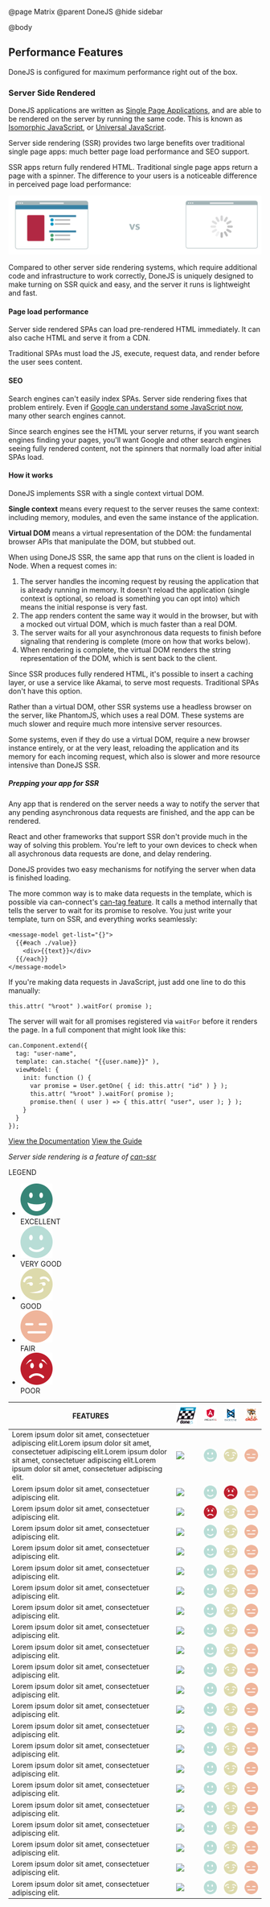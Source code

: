@page Matrix
@parent DoneJS
@hide sidebar

@body
## Performance Features

DoneJS is configured for maximum performance right out of the box.

### Server Side Rendered

DoneJS applications are written as [Single Page Applications](http://en.wikipedia.org/wiki/Single-page_application),
and are able to be rendered on the server by running the same code. This is known as [Isomorphic JavaScript](http://isomorphic.net/javascript), or [Universal JavaScript](https://medium.com/@mjackson/universal-javascript-4761051b7ae9).

Server side rendering (SSR) provides two large benefits over traditional single page apps: much better page load performance and SEO support.

SSR apps return fully rendered HTML. Traditional single page apps return a page with a spinner. The difference to your users is a noticeable difference in perceived page load performance:

<img src="./static/img/donejs-server-render-diagram.svg" alt="donejs-server-render-diagram.svg" />

Compared to other server side rendering systems, which require additional code and infrastructure to work correctly, DoneJS is uniquely designed to make turning on SSR quick and easy, and the server it runs is lightweight and fast.

#### Page load performance

Server side rendered SPAs can load pre-rendered HTML immediately. It can also cache HTML and serve it from a CDN.

Traditional SPAs must load the JS, execute, request data, and render before the user sees content.

#### SEO

Search engines can't easily index SPAs. Server side rendering fixes that problem entirely. Even if [Google can understand some JavaScript now](http://googlewebmastercentral.blogspot.ca/2014/05/understanding-web-pages-better.html), many other search engines cannot.

Since search engines see the HTML your server returns, if you want search engines finding your pages, you'll want Google and other search engines seeing fully rendered content, not the spinners that normally load after initial SPAs load.

#### How it works

DoneJS implements SSR with a single context virtual DOM.

**Single context** means every request to the server reuses the same context: including memory, modules, and even the same instance of the application.

**Virtual DOM** means a virtual representation of the DOM: the fundamental browser APIs that manipulate the DOM, but stubbed out.

When using DoneJS SSR, the same app that runs on the client is loaded in Node. When a request comes in:
 1. The server handles the incoming request by reusing the application that is already running in memory. It doesn't reload the application (single context is optional, so reload is something you can opt into) which means the initial response is very fast.
 1. The app renders content the same way it would in the browser, but with a mocked out virtual DOM, which is much faster than a real DOM.
 1. The server waits for all your asynchronous data requests to finish before signaling that rendering is complete (more on how that works below).
 1. When rendering is complete, the virtual DOM renders the string representation of the DOM, which is sent back to the client.


Since SSR produces fully rendered HTML, it's possible to insert a caching layer, or use a service like Akamai, to serve most requests. Traditional SPAs don't have this option.

Rather than a virtual DOM, other SSR systems use a headless browser on the server, like PhantomJS, which uses a real DOM. These systems are much slower and require much more intensive server resources.

Some systems, even if they do use a virtual DOM, require a new browser instance entirely, or at the very least, reloading the application and its memory for each incoming request, which also is slower and more resource intensive than DoneJS SSR.

##### Prepping your app for SSR

Any app that is rendered on the server needs a way to notify the server that any pending asynchronous data requests are finished, and the app can be rendered.

React and other frameworks that support SSR don't provide much in the way of solving this problem. You're left to your own devices to check when all asychronous data requests are done, and delay rendering.

DoneJS provides two easy mechanisms for notifying the server when data is finished loading.

The more common way is to make data requests in the template, which is possible via can-connect's [can-tag feature](http://connect.canjs.com/doc/can-connect%7Ccan%7Ctag.html). It calls a method internally that tells the server to wait for its promise to resolve. You just write your template, turn on SSR, and everything works seamlessly:

```
<message-model get-list="{}">
  {{#each ./value}}
    <div>{{text}}</div>
  {{/each}}
</message-model>
```

If you're making data requests in JavaScript, just add one line to do this manually:

```
this.attr( "%root" ).waitFor( promise );
```

The server will wait for all promises registered via `waitFor` before it renders the page. In a full component that might look like this:

```
can.Component.extend({
  tag: "user-name",
  template: can.stache( "{{user.name}}" ),
  viewModel: {
    init: function () {
      var promise = User.getOne( { id: this.attr( "id" ) } );
      this.attr( "%root" ).waitFor( promise );
      promise.then( ( user ) => { this.attr( "user", user ); } );
    }
  }
});
```

<a class="btn" href="https://github.com/canjs/can-ssr"><span>View the Documentation</span></a>
<a class="btn" href="/Guide.html"><span>View the Guide</span></a>

_Server side rendering is a feature of [can-ssr](https://github.com/canjs/can-ssr)_
<div class="matrix-wrapper">
  <div class="matrix-legend" id="js-matrix-legend-affix">
    <div class="title">LEGEND</div>
    <ul>
      <li>
        <img class="matrix-rating-icon" src="/static/img/icon-excellent.svg">
        <div>EXCELLENT</div>
      </li>
      <li>
        <img class="matrix-rating-icon" src="/static/img/icon-very-good.svg">
        <div>VERY GOOD</div>
      </li>
      <li>
        <img class="matrix-rating-icon" src="/static/img/icon-good.svg">
        <div>GOOD</div>
      </li>
      <li>
        <img class="matrix-rating-icon" src="/static/img/icon-fair.svg">
        <div>FAIR</div>
      </li>
      <li>
        <img class="matrix-rating-icon" src="/static/img/icon-poor.svg">
        <div>POOR</div>
      </li>
    </ul>
  </div>
  <div class="table-wrapper">
    <div class="scrollable">
      <table id="js-matrix-table-affix" class="matrix-table responsive">
      <thead>
        <tr>
          <th class="features">FEATURES</th>
          <th><img class="framework-logo" src="/static/img/donejs-logo-matrix.png"></th>
          <th><img class="framework-logo" src="/static/img/angular-logo.png"></th>
          <th><img class="framework-logo" src="/static/img/backbone-logo.png"></th>
          <th><img class="framework-logo" src="/static/img/ember-logo.png"></th>
        </tr>
      </thead>
        <tbody>
          <tr>
            <td class="features">
              <div class="feature-description">Lorem ipsum dolor sit amet, consectetuer adipiscing elit.Lorem ipsum dolor sit amet, consectetuer adipiscing elit.Lorem ipsum dolor sit amet, consectetuer adipiscing elit.Lorem ipsum dolor sit amet, consectetuer adipiscing elit.</div>
            </td>
            <td>
              <img data-toggle="popover" data-placement="right" data-html="true" data-content='<a href="http://www.donejs.com">Vivamus sagittis</a> lacus vel augue laoreet rutrum faucibus.' class="matrix-rating-icon" src="/static/img/icon-excellent.svg">
            </td>
            <td>
              <img class="matrix-rating-icon" src="/static/img/icon-very-good.svg">
            </td>
            <td>
              <img class="matrix-rating-icon" src="/static/img/icon-good.svg">
            </td>
            <td>
              <img class="matrix-rating-icon" src="/static/img/icon-fair.svg">
            </td>
          </tr>
          <tr>
            <td class="features">
              <div class="feature-description">Lorem ipsum dolor sit amet, consectetuer adipiscing elit.</div>
            </td>
            <td>
              <img data-toggle="popover" data-placement="right" data-html="true" data-content='<a href="http://www.donejs.com">Vivamus sagittis</a> lacus vel augue laoreet rutrum faucibus.' class="matrix-rating-icon" src="/static/img/icon-excellent.svg">
            </td>
            <td>
              <img class="matrix-rating-icon" src="/static/img/icon-very-good.svg">
            </td>
            <td>
              <img class="matrix-rating-icon" src="/static/img/icon-poor.svg">
            </td>
            <td>
              <img class="matrix-rating-icon" src="/static/img/icon-fair.svg">
            </td>
          </tr>
          <tr>
            <td class="features">
              <div class="feature-description">Lorem ipsum dolor sit amet, consectetuer adipiscing elit.</div>
            </td>
            <td>
              <img data-toggle="popover" data-placement="right" data-html="true" data-content='<a href="http://www.donejs.com">Vivamus sagittis</a> lacus vel augue laoreet rutrum faucibus.' class="matrix-rating-icon" src="/static/img/icon-excellent.svg">
            </td>
            <td>
              <img class="matrix-rating-icon" src="/static/img/icon-poor.svg">
            </td>
            <td>
              <img class="matrix-rating-icon" src="/static/img/icon-good.svg">
            </td>
            <td>
              <img class="matrix-rating-icon" src="/static/img/icon-fair.svg">
            </td>
          </tr>
          <tr>
            <td class="features">
              <div class="feature-description">Lorem ipsum dolor sit amet, consectetuer adipiscing elit.</div>
            </td>
            <td>
              <img data-toggle="popover" data-placement="right" data-html="true" data-content='<a href="http://www.donejs.com">Vivamus sagittis</a> lacus vel augue laoreet rutrum faucibus.' class="matrix-rating-icon" src="/static/img/icon-excellent.svg">
            </td>
            <td>
              <img class="matrix-rating-icon" src="/static/img/icon-very-good.svg">
            </td>
            <td>
              <img class="matrix-rating-icon" src="/static/img/icon-good.svg">
            </td>
            <td>
              <img class="matrix-rating-icon" src="/static/img/icon-fair.svg">
            </td>
          </tr>
          <tr>
            <td class="features">
              <div class="feature-description">Lorem ipsum dolor sit amet, consectetuer adipiscing elit.</div>
            </td>
            <td>
              <img data-toggle="popover" data-placement="right" data-html="true" data-content='<a href="http://www.donejs.com">Vivamus sagittis</a> lacus vel augue laoreet rutrum faucibus.' class="matrix-rating-icon" src="/static/img/icon-excellent.svg">
            </td>
            <td>
              <img class="matrix-rating-icon" src="/static/img/icon-very-good.svg">
            </td>
            <td>
              <img class="matrix-rating-icon" src="/static/img/icon-good.svg">
            </td>
            <td>
              <img class="matrix-rating-icon" src="/static/img/icon-fair.svg">
            </td>
          </tr>
          <tr>
            <td class="features">
              <div class="feature-description">Lorem ipsum dolor sit amet, consectetuer adipiscing elit.</div>
            </td>
            <td>
              <img data-toggle="popover" data-placement="right" data-html="true" data-content='<a href="http://www.donejs.com">Vivamus sagittis</a> lacus vel augue laoreet rutrum faucibus.' class="matrix-rating-icon" src="/static/img/icon-excellent.svg">
            </td>
            <td>
              <img class="matrix-rating-icon" src="/static/img/icon-very-good.svg">
            </td>
            <td>
              <img class="matrix-rating-icon" src="/static/img/icon-good.svg">
            </td>
            <td>
              <img class="matrix-rating-icon" src="/static/img/icon-fair.svg">
            </td>
          </tr>
          <tr>
            <td class="features">
              <div class="feature-description">Lorem ipsum dolor sit amet, consectetuer adipiscing elit.</div>
            </td>
            <td>
              <img data-toggle="popover" data-placement="right" data-html="true" data-content='<a href="http://www.donejs.com">Vivamus sagittis</a> lacus vel augue laoreet rutrum faucibus.' class="matrix-rating-icon" src="/static/img/icon-excellent.svg">
            </td>
            <td>
              <img class="matrix-rating-icon" src="/static/img/icon-very-good.svg">
            </td>
            <td>
              <img class="matrix-rating-icon" src="/static/img/icon-good.svg">
            </td>
            <td>
              <img class="matrix-rating-icon" src="/static/img/icon-fair.svg">
            </td>
          </tr>
          <tr>
            <td class="features">
              <div class="feature-description">Lorem ipsum dolor sit amet, consectetuer adipiscing elit.</div>
            </td>
            <td>
              <img data-toggle="popover" data-placement="right" data-html="true" data-content='<a href="http://www.donejs.com">Vivamus sagittis</a> lacus vel augue laoreet rutrum faucibus.' class="matrix-rating-icon" src="/static/img/icon-excellent.svg">
            </td>
            <td>
              <img class="matrix-rating-icon" src="/static/img/icon-very-good.svg">
            </td>
            <td>
              <img class="matrix-rating-icon" src="/static/img/icon-good.svg">
            </td>
            <td>
              <img class="matrix-rating-icon" src="/static/img/icon-fair.svg">
            </td>
          </tr>
          <tr>
            <td class="features">
              <div class="feature-description">Lorem ipsum dolor sit amet, consectetuer adipiscing elit.</div>
            </td>
            <td>
              <img data-toggle="popover" data-placement="right" data-html="true" data-content='<a href="http://www.donejs.com">Vivamus sagittis</a> lacus vel augue laoreet rutrum faucibus.' class="matrix-rating-icon" src="/static/img/icon-excellent.svg">
            </td>
            <td>
              <img class="matrix-rating-icon" src="/static/img/icon-very-good.svg">
            </td>
            <td>
              <img class="matrix-rating-icon" src="/static/img/icon-good.svg">
            </td>
            <td>
              <img class="matrix-rating-icon" src="/static/img/icon-fair.svg">
            </td>
          </tr>
          <tr>
            <td class="features">
              <div class="feature-description">Lorem ipsum dolor sit amet, consectetuer adipiscing elit.</div>
            </td>
            <td>
              <img data-toggle="popover" data-placement="right" data-html="true" data-content='<a href="http://www.donejs.com">Vivamus sagittis</a> lacus vel augue laoreet rutrum faucibus.' class="matrix-rating-icon" src="/static/img/icon-excellent.svg">
            </td>
            <td>
              <img class="matrix-rating-icon" src="/static/img/icon-very-good.svg">
            </td>
            <td>
              <img class="matrix-rating-icon" src="/static/img/icon-good.svg">
            </td>
            <td>
              <img class="matrix-rating-icon" src="/static/img/icon-fair.svg">
            </td>
          </tr>
          <tr>
            <td class="features">
              <div class="feature-description">Lorem ipsum dolor sit amet, consectetuer adipiscing elit.</div>
            </td>
            <td>
              <img data-toggle="popover" data-placement="right" data-html="true" data-content='<a href="http://www.donejs.com">Vivamus sagittis</a> lacus vel augue laoreet rutrum faucibus.' class="matrix-rating-icon" src="/static/img/icon-excellent.svg">
            </td>
            <td>
              <img class="matrix-rating-icon" src="/static/img/icon-very-good.svg">
            </td>
            <td>
              <img class="matrix-rating-icon" src="/static/img/icon-good.svg">
            </td>
            <td>
              <img class="matrix-rating-icon" src="/static/img/icon-fair.svg">
            </td>
          </tr>
          <tr>
            <td class="features">
              <div class="feature-description">Lorem ipsum dolor sit amet, consectetuer adipiscing elit.</div>
            </td>
            <td>
              <img data-toggle="popover" data-placement="right" data-html="true" data-content='<a href="http://www.donejs.com">Vivamus sagittis</a> lacus vel augue laoreet rutrum faucibus.' class="matrix-rating-icon" src="/static/img/icon-excellent.svg">
            </td>
            <td>
              <img class="matrix-rating-icon" src="/static/img/icon-very-good.svg">
            </td>
            <td>
              <img class="matrix-rating-icon" src="/static/img/icon-good.svg">
            </td>
            <td>
              <img class="matrix-rating-icon" src="/static/img/icon-fair.svg">
            </td>
          </tr>
          <tr>
            <td class="features">
              <div class="feature-description">Lorem ipsum dolor sit amet, consectetuer adipiscing elit.</div>
            </td>
            <td>
              <img data-toggle="popover" data-placement="right" data-html="true" data-content='<a href="http://www.donejs.com">Vivamus sagittis</a> lacus vel augue laoreet rutrum faucibus.' class="matrix-rating-icon" src="/static/img/icon-excellent.svg">
            </td>
            <td>
              <img class="matrix-rating-icon" src="/static/img/icon-very-good.svg">
            </td>
            <td>
              <img class="matrix-rating-icon" src="/static/img/icon-good.svg">
            </td>
            <td>
              <img class="matrix-rating-icon" src="/static/img/icon-fair.svg">
            </td>
          </tr>
          <tr>
            <td class="features">
              <div class="feature-description">Lorem ipsum dolor sit amet, consectetuer adipiscing elit.</div>
            </td>
            <td>
              <img data-toggle="popover" data-placement="right" data-html="true" data-content='<a href="http://www.donejs.com">Vivamus sagittis</a> lacus vel augue laoreet rutrum faucibus.' class="matrix-rating-icon" src="/static/img/icon-excellent.svg">
            </td>
            <td>
              <img class="matrix-rating-icon" src="/static/img/icon-very-good.svg">
            </td>
            <td>
              <img class="matrix-rating-icon" src="/static/img/icon-good.svg">
            </td>
            <td>
              <img class="matrix-rating-icon" src="/static/img/icon-fair.svg">
            </td>
          </tr>
          <tr>
            <td class="features">
              <div class="feature-description">Lorem ipsum dolor sit amet, consectetuer adipiscing elit.</div>
            </td>
            <td>
              <img data-toggle="popover" data-placement="right" data-html="true" data-content='<a href="http://www.donejs.com">Vivamus sagittis</a> lacus vel augue laoreet rutrum faucibus.' class="matrix-rating-icon" src="/static/img/icon-excellent.svg">
            </td>
            <td>
              <img class="matrix-rating-icon" src="/static/img/icon-very-good.svg">
            </td>
            <td>
              <img class="matrix-rating-icon" src="/static/img/icon-good.svg">
            </td>
            <td>
              <img class="matrix-rating-icon" src="/static/img/icon-fair.svg">
            </td>
          </tr>
          <tr>
            <td class="features">
              <div class="feature-description">Lorem ipsum dolor sit amet, consectetuer adipiscing elit.</div>
            </td>
            <td>
              <img data-toggle="popover" data-placement="right" data-html="true" data-content='<a href="http://www.donejs.com">Vivamus sagittis</a> lacus vel augue laoreet rutrum faucibus.' class="matrix-rating-icon" src="/static/img/icon-excellent.svg">
            </td>
            <td>
              <img class="matrix-rating-icon" src="/static/img/icon-very-good.svg">
            </td>
            <td>
              <img class="matrix-rating-icon" src="/static/img/icon-good.svg">
            </td>
            <td>
              <img class="matrix-rating-icon" src="/static/img/icon-fair.svg">
            </td>
          </tr>
          <tr>
            <td class="features">
              <div class="feature-description">Lorem ipsum dolor sit amet, consectetuer adipiscing elit.</div>
            </td>
            <td>
              <img data-toggle="popover" data-placement="right" data-html="true" data-content='<a href="http://www.donejs.com">Vivamus sagittis</a> lacus vel augue laoreet rutrum faucibus.' class="matrix-rating-icon" src="/static/img/icon-excellent.svg">
            </td>
            <td>
              <img class="matrix-rating-icon" src="/static/img/icon-very-good.svg">
            </td>
            <td>
              <img class="matrix-rating-icon" src="/static/img/icon-good.svg">
            </td>
            <td>
              <img class="matrix-rating-icon" src="/static/img/icon-fair.svg">
            </td>
          </tr>
          <tr>
            <td class="features">
              <div class="feature-description">Lorem ipsum dolor sit amet, consectetuer adipiscing elit.</div>
            </td>
            <td>
              <img data-toggle="popover" data-placement="right" data-html="true" data-content='<a href="http://www.donejs.com">Vivamus sagittis</a> lacus vel augue laoreet rutrum faucibus.' class="matrix-rating-icon" src="/static/img/icon-excellent.svg">
            </td>
            <td>
              <img class="matrix-rating-icon" src="/static/img/icon-very-good.svg">
            </td>
            <td>
              <img class="matrix-rating-icon" src="/static/img/icon-good.svg">
            </td>
            <td>
              <img class="matrix-rating-icon" src="/static/img/icon-fair.svg">
            </td>
          </tr>
          <tr>
            <td class="features">
              <div class="feature-description">Lorem ipsum dolor sit amet, consectetuer adipiscing elit.</div>
            </td>
            <td>
              <img data-toggle="popover" data-placement="right" data-html="true" data-content='<a href="http://www.donejs.com">Vivamus sagittis</a> lacus vel augue laoreet rutrum faucibus.' class="matrix-rating-icon" src="/static/img/icon-excellent.svg">
            </td>
            <td>
              <img class="matrix-rating-icon" src="/static/img/icon-very-good.svg">
            </td>
            <td>
              <img class="matrix-rating-icon" src="/static/img/icon-good.svg">
            </td>
            <td>
              <img class="matrix-rating-icon" src="/static/img/icon-fair.svg">
            </td>
          </tr>
          <tr>
            <td class="features">
              <div class="feature-description">Lorem ipsum dolor sit amet, consectetuer adipiscing elit.</div>
            </td>
            <td>
              <img data-toggle="popover" data-placement="right" data-html="true" data-content='<a href="http://www.donejs.com">Vivamus sagittis</a> lacus vel augue laoreet rutrum faucibus.' class="matrix-rating-icon" src="/static/img/icon-excellent.svg">
            </td>
            <td>
              <img class="matrix-rating-icon" src="/static/img/icon-very-good.svg">
            </td>
            <td>
              <img class="matrix-rating-icon" src="/static/img/icon-good.svg">
            </td>
            <td>
              <img class="matrix-rating-icon" src="/static/img/icon-fair.svg">
            </td>
          </tr>
          <tr>
            <td class="features">
              <div class="feature-description">Lorem ipsum dolor sit amet, consectetuer adipiscing elit.</div>
            </td>
            <td>
              <img data-toggle="popover" data-placement="right" data-html="true" data-content='<a href="http://www.donejs.com">Vivamus sagittis</a> lacus vel augue laoreet rutrum faucibus.' class="matrix-rating-icon" src="/static/img/icon-excellent.svg">
            </td>
            <td>
              <img class="matrix-rating-icon" src="/static/img/icon-very-good.svg">
            </td>
            <td>
              <img class="matrix-rating-icon" src="/static/img/icon-good.svg">
            </td>
            <td>
              <img class="matrix-rating-icon" src="/static/img/icon-fair.svg">
            </td>
          </tr>
          <tr>
            <td class="features">
              <div class="feature-description">Lorem ipsum dolor sit amet, consectetuer adipiscing elit.</div>
            </td>
            <td>
              <img data-toggle="popover" data-placement="right" data-html="true" data-content='<a href="http://www.donejs.com">Vivamus sagittis</a> lacus vel augue laoreet rutrum faucibus.' class="matrix-rating-icon" src="/static/img/icon-excellent.svg">
            </td>
            <td>
              <img class="matrix-rating-icon" src="/static/img/icon-very-good.svg">
            </td>
            <td>
              <img class="matrix-rating-icon" src="/static/img/icon-good.svg">
            </td>
            <td>
              <img class="matrix-rating-icon" src="/static/img/icon-fair.svg">
            </td>
          </tr>
        </tbody>
      </table>
    </div>
  </div>
</div>
